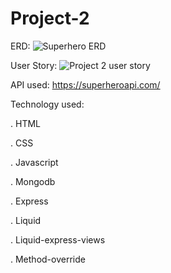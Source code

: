 # Project-2

ERD:
![Superhero ERD](https://user-images.githubusercontent.com/68292255/158258139-5cf46f9b-83a6-4b09-a5c7-7d064ddbfa51.jpeg)


User Story:
![Project 2 user story](https://user-images.githubusercontent.com/68292255/158256939-d97459f6-4a20-4e56-840d-fda83ed1f28a.jpeg)


API used: https://superheroapi.com/


Technology used:

  . HTML
  
  . CSS
  
  . Javascript
  
  . Mongodb
  
  . Express
  
  . Liquid
  
  . Liquid-express-views
  
  . Method-override
